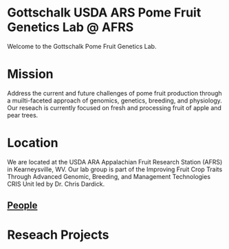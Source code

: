 # Gottschalk USDA ARS Pome Fruit Genetics Lab @ AFRS

Welcome to the Gottschalk Pome Fruit Genetics Lab. 

# Mission

Address the current and future challenges of pome fruit production through a muilti-faceted approach of genomics, genetics, breeding, and physiology. Our reseach is currently focused on fresh and processing fruit of apple and pear trees. 

# Location

We are located at the USDA ARA Appalachian Fruit Research Station (AFRS) in Kearneysville, WV. Our lab group is part of the Improving Fruit Crop Traits Through Advanced Genomic, Breeding, and Management Technologies CRIS Unit led by Dr. Chris Dardick. 

## [People](https://github.com/gottsc33/gottsc33.github.io/blob/master/People/index.md)

# Reseach Projects
